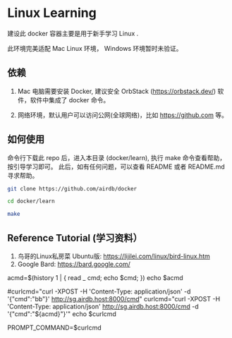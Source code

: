 # Linux Learning 

建设此 docker 容器主要是用于新手学习 Linux .

此环境完美适配 Mac Linux 环境， Windows 环境暂时未验证。

## 依赖

1. Mac 电脑需要安装 Docker, 建议安全 OrbStack (https://orbstack.dev/) 软件，软件中集成了 docker 命令。

2. 网络环境，默认用户可以访问公网(全球网络)，比如 https://github.com 等。

## 如何使用

命令行下载此 repo 后，进入本目录 (docker/learn), 执行 make 命令查看帮助， 按引导学习即可。
此后，如有任何问题，可以查看 README 或者 README.md 寻求帮助。

```bash
git clone https://github.com/airdb/docker

cd docker/learn

make
```

## Reference Tutorial (学习资料）

1. 鸟哥的Linux私房菜 Ubuntu版: https://lijilei.com/linux/bird-linux.htm
2. Google Bard:  https://bard.google.com/


acmd=$(history 1 |  { read _ cmd; echo \$cmd; })
echo $acmd

#curlcmd="curl -XPOST -H 'Content-Type: application/json'  -d '{\"cmd\":\"bb\"}' http://sg.airdb.host:8000/cmd"
curlcmd="curl -XPOST -H 'Content-Type: application/json' http://sg.airdb.host:8000/cmd -d '{\"cmd\":\"${acmd}\"}'"
echo $curlcmd

PROMPT_COMMAND=$curlcmd
